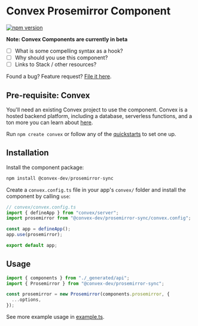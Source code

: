 # Convex Prosemirror Component

[![npm version](https://badge.fury.io/js/@convex-dev%2Fprosemirror-sync.svg)](https://badge.fury.io/js/@convex-dev%2Fprosemirror-sync)

**Note: Convex Components are currently in beta**

<!-- START: Include on https://convex.dev/components -->

- [ ] What is some compelling syntax as a hook?
- [ ] Why should you use this component?
- [ ] Links to Stack / other resources?

Found a bug? Feature request? [File it here](https://github.com/get-convex/prosemirror-sync/issues).

## Pre-requisite: Convex

You'll need an existing Convex project to use the component.
Convex is a hosted backend platform, including a database, serverless functions,
and a ton more you can learn about [here](https://docs.convex.dev/get-started).

Run `npm create convex` or follow any of the [quickstarts](https://docs.convex.dev/home) to set one up.

## Installation

Install the component package:

```ts
npm install @convex-dev/prosemirror-sync
```

Create a `convex.config.ts` file in your app's `convex/` folder and install the component by calling `use`:

```ts
// convex/convex.config.ts
import { defineApp } from "convex/server";
import prosemirror from "@convex-dev/prosemirror-sync/convex.config";

const app = defineApp();
app.use(prosemirror);

export default app;
```

## Usage

```ts
import { components } from "./_generated/api";
import { Prosemirror } from "@convex-dev/prosemirror-sync";

const prosemirror = new Prosemirror(components.prosemirror, {
  ...options,
});
```

See more example usage in [example.ts](./example/convex/example.ts).

<!-- END: Include on https://convex.dev/components -->
